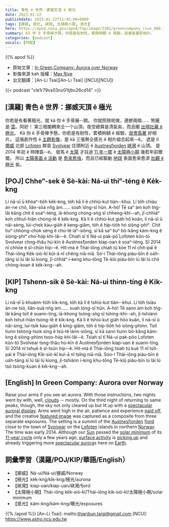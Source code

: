 ```yaml
---
title: 青色 ê 世界：挪威天頂 ê 極光
date: 2023-01-22
publishdate: 2023-01-22T11:45:00+0800
tags: [挪威, 極光, 峽灣, 太陽極小期, 感光]
hero: https://apod.nasa.gov/apod/fap/image/2301/greencompany_rive_960.jpg
summary: Kā 你 ê 手骨攑予懸，你若是有耐性，累積夠額 ê 經驗，就會翕著好相片。
categories: [podcast]
vocals: [阿錕]
---
```


{{% apod %}}

- 原始文章：[In Green Company: Aurora over Norway](https://apod.nasa.gov/apod/ap230122.html)
- 影像來源 kah 版權：[Max Rive](https://www.instagram.com/maxrivephotography/)
- 台文翻譯：[An-Li Tsai][An-Li Tsai] ([NCU][NCU])

{{< podcast "cle1r79vs03nz01tjbo26cd14" >}}

## [漢羅] 青色 ê 世界：挪威天頂 ê 極光
你若是有看著極光，就 kā 你 ê 手骨展--開。
你就照按呢做，連紲兩暗...... 煞攏是 [雲][clouds]。阿好！
第三暗閣轉來仝一个山頂，夜空總算是清氣矣，而且閣 [出現壯麗 ê 極光][spectacular auroral display]。
Kā 你 ê 手骨攑予懸，你若是有耐性，累積夠額 ê 經驗，[就會翕著][paid off] 好相片。
這張創作性 ê [主題影像][featured image]，是 kā 三張無仝感光 ê 相片組合起來--ê。
遮是 tī [挪威][Norway] 北部 [Lofoten][Lofoten] 群島 [Svolvear][Svolvear] 庄頭附近 ê [Austnesfjorden][Austnesfjorden] [峽灣][fjord] ê 山頂。
是 2014 年初 ê 時陣翕--ê。
彼馬 ê [太陽][Sun] 才拄過 [11 年一擺][11-year cycle] ê [太陽極小期][solar minimum] 幾若年前爾爾。
所以 [太陽表面 ê 活動][surface activity] 是 [愈來愈強][picking up]，而且已經驅動 [地球][Earth] 表面愈來愈濟 [壯觀 ê 極光][spectacular aurora] 矣。


## [POJ] Chheⁿ-sek ê Sè-kài: Ná-ui thiⁿ-téng ê Ke̍k-kng
Lí nā-sī ū khòaⁿ-tio̍h ke̍k-kng, to̍h kā lí ê chhiú-kut tián--khui.
Lí to̍h chiàu án-ne chò, liân-sòa nn̄g àm...... soah lóng-sī hûn. A-hó!
Tē saⁿ àm koh tńg-lâi kāng chi̍t ê soaⁿ-téng, iā-khong chóng-sǹg sī chheng-khì--ah, jî-chhiáⁿ koh chhut-hiān chòng-lē ê ke̍k-kng.
Kā lí ê chhiú-kut gia̍h hō͘ koân, lí nā-sī ū nāi-sèng, lúi-chek kàu-gia̍h ê keng-giām, to̍h ē hip-tio̍h hó siòng-phìⁿ.
Chit tiuⁿ chhòng-chok sèng ê chú-tê iáⁿ-siōng, sī kā saⁿ tiuⁿ bô-kâng kám-kng ê siòng-phìⁿ cho͘-ha̍p khí-lâi--ê.
Chiah sī tī Ná-ui pak-pō͘ Lofoten kûn-tó Svolvear chng-thâu hù-kīn ê Austnesfjorden kiap-oan ê soaⁿ-téng.
Sī 2014 nî chhōe ê sî-chūn hip--ê.
Hit-má ê Thài-iông chiah tú kòe 11 nî chi̍t-pái ê Thài-iông Ke̍k-sió-kî kúi-ā nî chêng niā-niā.
Só͘-í Thài-iông piáu-bīn ê oa̍h-tāng sī lú lâi lú kiong, jî-chhiáⁿ í-keng khu-tōng Tē-kiû piáu-bīn lú lâi lú chō chòng-koan ê ke̍k-kng--ah.

## [KIP] Tshenn-sik ê Sè-kài: Ná-ui thinn-tíng ê Ki̍k-kng
Lí nā-sī ū khuànn-tio̍h ki̍k-kng, to̍h kā lí ê tshiú-kut tián--khui.
Lí to̍h tsiàu án-ne tsò, liân-suà nn̄g àm...... suah lóng-sī hûn. A-hó!
Tē sann àm koh tńg-lâi kāng tsi̍t ê suann-tíng, iā-khong tsóng-sǹg sī tshing-khì--ah, jî-tshiánn koh tshut-hiān tsòng-lē ê ki̍k-kng.
Kā lí ê tshiú-kut gia̍h hōo kuân, lí nā-sī ū nāi-sìng, luí-tsik kàu-gia̍h ê king-giām, to̍h ē hip-tio̍h hó siòng-phìnn.
Tsit tiunn tshòng-tsok sìng ê tsú-tê iánn-siōng, sī kā sann tiunn bô-kâng kám-kng ê siòng-phìnn tsoo-ha̍p khí-lâi--ê.
Tsiah sī tī Ná-ui pak-pōo Lofoten kûn-tó Svolvear tsng-thâu hù-kīn ê Austnesfjorden kiap-uan ê suann-tíng.
Sī 2014 nî tshuē ê sî-tsūn hip--ê.
Hit-má ê Thài-iông tsiah tú kuè 11 nî tsi̍t-pái ê Thài-iông Ki̍k-sió-kî kuí-ā nî tsîng niā-niā.
Sóo-í Thài-iông piáu-bīn ê ua̍h-tāng sī lú lâi lú kiong, jî-tshiánn í-king khu-tōng Tē-kiû piáu-bīn lú lâi lú tsō tsòng-kuan ê ki̍k-kng--ah.

## [English] In Green Company: Aurora over Norway
Raise your arms if you see an aurora.
With those instructions, two nights went by with, well, [clouds][clouds] -- mostly.
On the third night of returning to same peaks, though, the sky not only cleared up but lit up with a [spectacular auroral display][spectacular auroral display].
Arms went high in the air, patience and experience [paid off][paid off], and the creative [featured image][featured image] was captured as a composite from three separate exposures.
The setting is a summit of the [Austnesfjorden][Austnesfjorden] [fjord][fjord] close to the town of [Svolvear][Svolvear] on the [Lofoten][Lofoten] islands in northern [Norway][Norway].
The time was early 2014.
Although our [Sun][Sun] passed the [solar minimum][solar minimum] of its [11-year cycle][11-year cycle] only a few years ago, [surface activity][surface activity] is [picking up][picking up] and already triggering more [spectacular aurora][spectacular aurora]s here on [Earth][Earth].


## 詞彙學習（漢羅/POJ/KIP/華語/English）
- 【挪威】Ná-ui/Ná-ui/挪威/Norway
- 【極光】ke̍k-kng/ki̍k-kng/極光/aurona
- 【峽灣】kiap-oan/kiap-uan/峽灣/fjord
- 【太陽極小期】Thài-iông ke̍k-sió-kî/Thài-iông ki̍k-sió-kî/太陽極小期/solar minimum
- 【感光】kám-kng/kám-kng/曝光/exposures


{{% /apod %}}
[An-Li Tsai]: mailto:thianbun.taigi@gmail.com
[NCU]: https://www.astro.ncu.edu.tw

[copyright]: https://apod.nasa.gov/apod/fap/lib/about_apod.html#srapply
[License]: https://creativecommons.org/licenses/by/2.0/


[clouds]:https://cloudappreciationsociety.org/
[spectacular auroral display]:https://apod.nasa.gov/apod/ap221009.html
[paid off]:https://hiawasseevet.com/wp-content/uploads/2021/08/smiling-cat-for-web-300x250.jpg
[featured image]:https://www.flickr.com/photos/apojapo/13297070714/
[Austnesfjorden]:http://no.wikipedia.org/wiki/Austnesfjorden
[fjord]:http://en.wikipedia.org/wiki/Fjord
[Svolvear]:https://youtu.be/e8_mxu86Jps
[Lofoten]:http://en.wikipedia.org/wiki/Lofoten
[Norway]:https://en.wikipedia.org/wiki/Norway
[Sun]:https://solarsystem.nasa.gov/solar-system/sun/overview/
[solar minimum]:https://apod.nasa.gov/apod/ap190306.html
[11-year cycle]:https://scied.ucar.edu/sunspot-cycle
[surface activity]:https://apod.nasa.gov/apod/ap160919.html
[picking up]:https://apod.nasa.gov/apod/ap230114.html
[spectacular aurora]:https://apod.nasa.gov/apod/ap190218.html
[Earth]:https://solarsystem.nasa.gov/planets/earth/overview/
